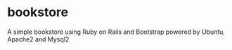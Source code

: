 # bookstore
A simple bookstore using Ruby on Rails and Bootstrap powered by Ubuntu, Apache2 and Mysql2
